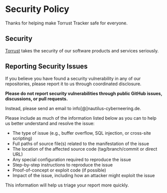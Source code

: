 # Security Policy

Thanks for helping make Torrust Tracker safe for everyone.

## Security

[Torrust](https://github.com/torrust) takes the security of our software products and services seriously.

## Reporting Security Issues

If you believe you have found a security vulnerability in any of our repositories, please report it to us through coordinated disclosure.

**Please do not report security vulnerabilities through public GitHub issues, discussions, or pull requests.**

Instead, please send an email to info[@]nautilus-cyberneering.de.

Please include as much of the information listed below as you can to help us better understand and resolve the issue:

- The type of issue (e.g., buffer overflow, SQL injection, or cross-site scripting)
- Full paths of source file(s) related to the manifestation of the issue
- The location of the affected source code (tag/branch/commit or direct URL)
- Any special configuration required to reproduce the issue
- Step-by-step instructions to reproduce the issue
- Proof-of-concept or exploit code (if possible)
- Impact of the issue, including how an attacker might exploit the issue

This information will help us triage your report more quickly.
